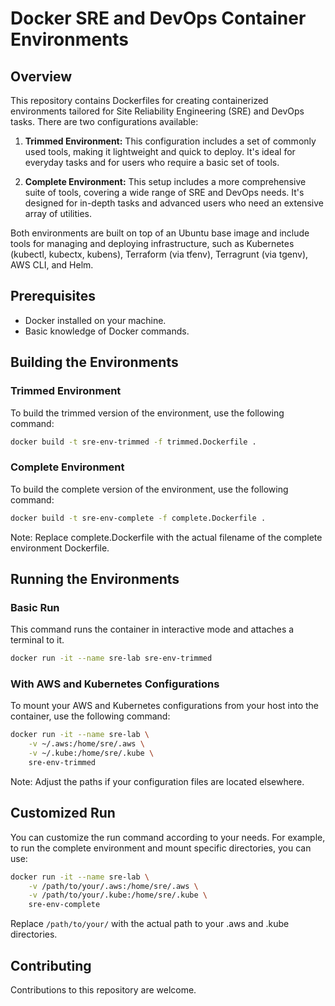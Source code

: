 # Docker SRE and DevOps Container Environments

## Overview
This repository contains Dockerfiles for creating containerized environments tailored for Site Reliability Engineering (SRE) and DevOps tasks. There are two configurations available:

1. **Trimmed Environment:** This configuration includes a set of commonly used tools, making it lightweight and quick to deploy. It's ideal for everyday tasks and for users who require a basic set of tools.

2. **Complete Environment:** This setup includes a more comprehensive suite of tools, covering a wide range of SRE and DevOps needs. It's designed for in-depth tasks and advanced users who need an extensive array of utilities.

Both environments are built on top of an Ubuntu base image and include tools for managing and deploying infrastructure, such as Kubernetes (kubectl, kubectx, kubens), Terraform (via tfenv), Terragrunt (via tgenv), AWS CLI, and Helm.

## Prerequisites
- Docker installed on your machine.
- Basic knowledge of Docker commands.

## Building the Environments

### Trimmed Environment
To build the trimmed version of the environment, use the following command:

```bash
docker build -t sre-env-trimmed -f trimmed.Dockerfile .
```

### Complete Environment

To build the complete version of the environment, use the following command:

```bash
docker build -t sre-env-complete -f complete.Dockerfile .
```

Note: Replace complete.Dockerfile with the actual filename of the complete environment Dockerfile.

## Running the Environments

### Basic Run

This command runs the container in interactive mode and attaches a terminal to it.

```bash
docker run -it --name sre-lab sre-env-trimmed
```

### With AWS and Kubernetes Configurations

To mount your AWS and Kubernetes configurations from your host into the container, use the following command:

```bash
docker run -it --name sre-lab \
    -v ~/.aws:/home/sre/.aws \
    -v ~/.kube:/home/sre/.kube \
    sre-env-trimmed
```

Note: Adjust the paths if your configuration files are located elsewhere.

## Customized Run

You can customize the run command according to your needs. For example, to run the complete environment and mount specific directories, you can use:

```bash
docker run -it --name sre-lab \
    -v /path/to/your/.aws:/home/sre/.aws \
    -v /path/to/your/.kube:/home/sre/.kube \
    sre-env-complete
```

Replace `/path/to/your/` with the actual path to your .aws and .kube directories.

## Contributing

Contributions to this repository are welcome.
